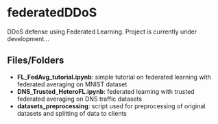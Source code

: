 # federatedDDoS
DDoS defense using Federated Learning. Project is currently under development...

## Files/Folders
- **FL_FedAvg_tutorial.ipynb**: simple tutorial on federated learning with federated averaging on MNIST dataset
- **DNS_Trusted_HeteroFL.ipynb**: federated learning with trusted federated averaging on DNS traffic datasets
- **datasets_preprocessing**: script used for preprocessing of original datasets and splitting of data to clients